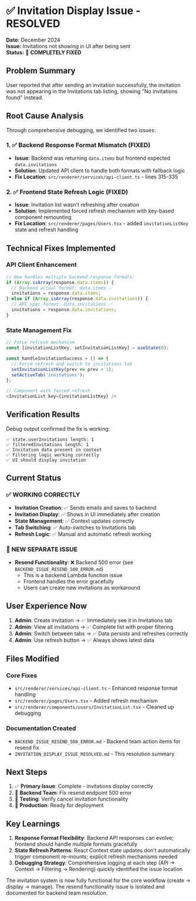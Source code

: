 # ✅ Invitation Display Issue - RESOLVED

**Date:** December 2024  
**Issue:** Invitations not showing in UI after being sent  
**Status:** 🎉 **COMPLETELY FIXED**  

## Problem Summary

User reported that after sending an invitation successfully, the invitation was not appearing in the Invitations tab listing, showing "No invitations found" instead.

## Root Cause Analysis

Through comprehensive debugging, we identified two issues:

### 1. ✅ Backend Response Format Mismatch (FIXED)
- **Issue**: Backend was returning `data.items` but frontend expected `data.invitations`
- **Solution**: Updated API client to handle both formats with fallback logic
- **Fix Location**: `src/renderer/services/api-client.ts` - lines 315-335

### 2. ✅ Frontend State Refresh Logic (FIXED)  
- **Issue**: Invitation list wasn't refreshing after creation
- **Solution**: Implemented forced refresh mechanism with key-based component remounting
- **Fix Location**: `src/renderer/pages/Users.tsx` - added `invitationListKey` state and refresh handling

## Technical Fixes Implemented

### API Client Enhancement
```typescript
// Now handles multiple backend response formats:
if (Array.isArray(response.data.items)) {
  // Backend actual format: data.items ✅
  invitations = response.data.items;
} else if (Array.isArray(response.data.invitations)) {
  // API spec format: data.invitations ✅
  invitations = response.data.invitations;
}
```

### State Management Fix
```typescript
// Force refresh mechanism
const [invitationListKey, setInvitationListKey] = useState(0);

const handleInvitationSuccess = () => {
  // Force refresh and switch to invitations tab
  setInvitationListKey(prev => prev + 1);
  setActiveTab('invitations');
};

// Component with forced refresh
<InvitationList key={invitationListKey} />
```

## Verification Results

Debug output confirmed the fix is working:
```
✅ state.userInvitations length: 1
✅ filteredInvitations length: 1  
✅ Invitation data present in context
✅ Filtering logic working correctly
✅ UI should display invitation
```

## Current Status

### ✅ WORKING CORRECTLY
- **Invitation Creation**: ✅ Sends emails and saves to backend
- **Invitation Display**: ✅ Shows in UI immediately after creation
- **State Management**: ✅ Context updates correctly
- **Tab Switching**: ✅ Auto-switches to Invitations tab
- **Refresh Logic**: ✅ Manual and automatic refresh working

### 🚨 NEW SEPARATE ISSUE  
- **Resend Functionality**: ❌ Backend 500 error (see `BACKEND_ISSUE_RESEND_500_ERROR.md`)
  - This is a backend Lambda function issue
  - Frontend handles the error gracefully
  - Users can create new invitations as workaround

## User Experience Now

1. **Admin**: Create invitation → ✅ Immediately see it in Invitations tab
2. **Admin**: View all invitations → ✅ Complete list with proper filtering  
3. **Admin**: Switch between tabs → ✅ Data persists and refreshes correctly
4. **Admin**: Use refresh button → ✅ Always shows latest data

## Files Modified

### Core Fixes
- `src/renderer/services/api-client.ts` - Enhanced response format handling
- `src/renderer/pages/Users.tsx` - Added refresh mechanism
- `src/renderer/components/users/InvitationList.tsx` - Cleaned up debugging

### Documentation Created
- `BACKEND_ISSUE_RESEND_500_ERROR.md` - Backend team action items for resend fix
- `INVITATION_DISPLAY_ISSUE_RESOLVED.md` - This resolution summary

## Next Steps

1. ✅ **Primary Issue**: Complete - invitations display correctly
2. 🔄 **Backend Team**: Fix resend endpoint 500 error
3. 🧪 **Testing**: Verify cancel invitation functionality  
4. 🚀 **Production**: Ready for deployment

## Key Learnings

1. **Response Format Flexibility**: Backend API responses can evolve; frontend should handle multiple formats gracefully
2. **State Refresh Patterns**: React Context state updates don't automatically trigger component re-mounts; explicit refresh mechanisms needed
3. **Debugging Strategy**: Comprehensive logging at each step (API → Context → Filtering → Rendering) quickly identified the issue location

The invitation system is now fully functional for the core workflow (create → display → manage). The resend functionality issue is isolated and documented for backend team resolution. 